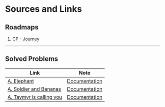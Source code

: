 # Sources and Links
## Roadmaps
1. [CP - Journey](https://docs.google.com/spreadsheets/d/11zpOig5EzWhHfzSb5q-vHpQ-NYjQuJziT1WXG778Ch8/edit?pli=1#gid=0)
---
## Solved Problems
| Link | Note |
| --- | --- |
| [A. Elephant](https://codeforces.com/problemset/problem/617/A) | [Documentation](Docs/A.%20Elephant) |
| [A. Soldier and Bananas](https://codeforces.com/problemset/problem/546/A) | [Documentation](Docs/A.%20Soldier%20and%20Bananas) |
| [A. Taymyr is calling you](https://codeforces.com/problemset/problem/764/A) | [Documentation](Docs/A.%20Taymyr%20is%20calling%20you) |
